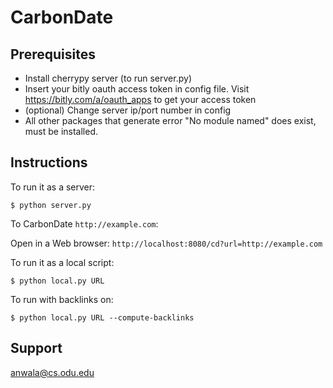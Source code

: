 # CarbonDate

## Prerequisites

* Install cherrypy server (to run server.py)
* Insert your bitly oauth access token in config file. Visit https://bitly.com/a/oauth_apps to get your access token
* (optional) Change server ip/port number in config
* All other packages that generate error "No module named" does exist, must be installed.

## Instructions

To run it as a server:

```
$ python server.py
```
To CarbonDate `http://example.com`:

Open in a Web browser: `http://localhost:8080/cd?url=http://example.com`

To run it as a local script:

```
$ python local.py URL
```

To run with backlinks on:

```
$ python local.py URL --compute-backlinks
```

## Support

anwala@cs.odu.edu
